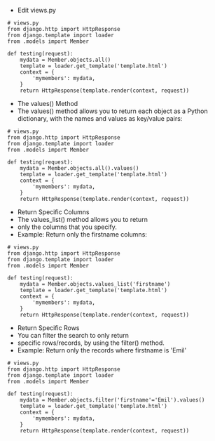 * Edit views.py 
```python3
# views.py
from django.http import HttpResponse
from django.template import loader
from .models import Member

def testing(request):
    mydata = Member.objects.all()
    template = loader.get_template('template.html')
    context = {
        'mymembers': mydata,
    }
    return HttpResponse(template.render(context, request))
```

* The values() Method
* The values() method allows you to return each object as a Python dictionary, with the names and values as key/value pairs:
```python3
# views.py
from django.http import HttpResponse
from django.template import loader
from .models import Member

def testing(request):
    mydata = Member.objects.all().values()
    template = loader.get_template('template.html')
    context = {
        'mymembers': mydata,
    }
    return HttpResponse(template.render(context, request))
```

* Return Specific Columns
* The values_list() method allows you to return 
* only the columns that you specify.
* Example: Return only the firstname columns:
```python3
# views.py
from django.http import HttpResponse
from django.template import loader
from .models import Member

def testing(request):
    mydata = Member.objects.values_list('firstname')
    template = loader.get_template('template.html')
    context = {
        'mymembers': mydata,
    }
    return HttpResponse(template.render(context, request))
```


* Return Specific Rows
* You can filter the search to only return 
* specific rows/records, by using the filter() method.
* Example: Return only the records where firstname is 'Emil'
```python3
# views.py
from django.http import HttpResponse
from django.template import loader
from .models import Member

def testing(request):
    mydata = Member.objects.filter('firstname'='Emil').values()
    template = loader.get_template('template.html')
    context = {
        'mymembers': mydata,
    }
    return HttpResponse(template.render(context, request))
```
